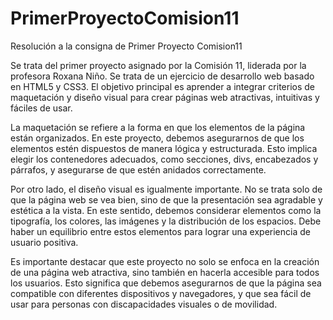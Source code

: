 # PrimerProyectoComision11
Resolución a la consigna de Primer Proyecto Comision11

Se trata del primer proyecto asignado por la Comisión 11, liderada por la profesora Roxana Niño. Se trata de un ejercicio de desarrollo web basado en HTML5 y CSS3. El objetivo principal es aprender a integrar criterios de maquetación y diseño visual para crear páginas web atractivas, intuitivas y fáciles de usar.

La maquetación se refiere a la forma en que los elementos de la página están organizados. En este proyecto, debemos asegurarnos de que los elementos estén dispuestos de manera lógica y estructurada. Esto implica elegir los contenedores adecuados, como secciones, divs, encabezados y párrafos, y asegurarse de que estén anidados correctamente.

Por otro lado, el diseño visual es igualmente importante. No se trata solo de que la página web se vea bien, sino de que la presentación sea agradable y estética a la vista. En este sentido, debemos considerar elementos como la tipografía, los colores, las imágenes y la distribución de los espacios. Debe haber un equilibrio entre estos elementos para lograr una experiencia de usuario positiva.

Es importante destacar que este proyecto no solo se enfoca en la creación de una página web atractiva, sino también en hacerla accesible para todos los usuarios. Esto significa que debemos asegurarnos de que la página sea compatible con diferentes dispositivos y navegadores, y que sea fácil de usar para personas con discapacidades visuales o de movilidad.
